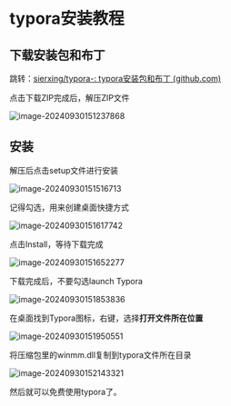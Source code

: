 # typora安装教程

## 下载安装包和布丁

跳转：[sierxing/typora-: typora安装包和布丁 (github.com)](https://github.com/sierxing/typora-)

点击下载ZIP完成后，解压ZIP文件

![image-20240930151237868](https://github.com/user-attachments/assets/2c60a71a-5506-445a-8b4b-6fb7b891ccbd)



## 安装

解压后点击setup文件进行安装

![image-20240930151516713](https://github.com/user-attachments/assets/afd8b8c4-8d4c-4bb1-a6fe-c4886a2d8de6)


记得勾选，用来创建桌面快捷方式

![image-20240930151617742](https://github.com/user-attachments/assets/cb177e15-3902-432b-98c7-51a8c885e212)


点击Install，等待下载完成

![image-20240930151652277](https://github.com/user-attachments/assets/45e98106-0f91-4e39-8a7b-fd3b97acfa62)


下载完成后，不要勾选launch Typora

![image-20240930151853836](https://github.com/user-attachments/assets/32069226-2ae6-41df-abfc-c15bf9a1f61f)


在桌面找到Typora图标，右键，选择**打开文件所在位置**

![image-20240930151950551](https://github.com/user-attachments/assets/497d342d-7840-4469-b0dd-319b84e0f5cc)


将压缩包里的winmm.dll复制到typora文件所在目录

![image-20240930152143321](https://github.com/user-attachments/assets/086834a6-595f-47fe-8621-c217dc482feb)


然后就可以免费使用typora了。

